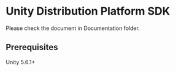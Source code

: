 # Unity Distribution Platform SDK 

Please check the document in Documentation folder.

## Prerequisites
Unity 5.6.1+
